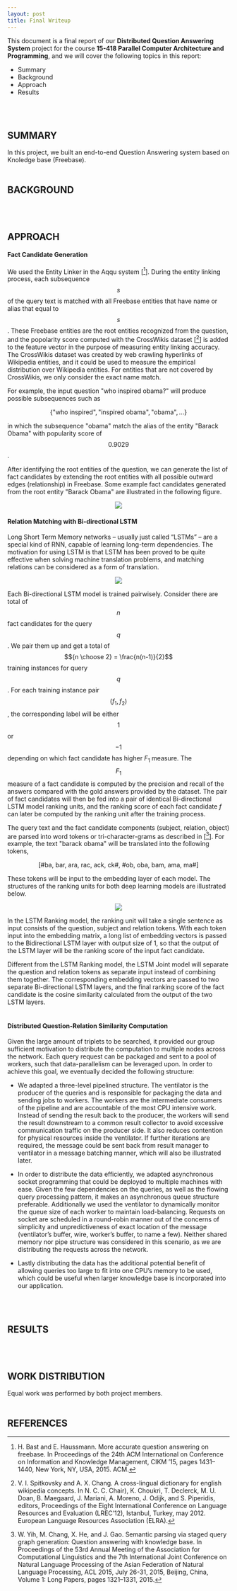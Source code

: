```yaml
---
layout: post
title: Final Writeup
---
```


This document is a final report of our **Distributed Question Answering System** project for the course **15-418 Parallel Computer Architecture and Programming**, 
and we will cover the following topics in this report:
* Summary
* Background
* Approach
* Results

<br><br>

## SUMMARY
In this project, we built an end-to-end Question Answering system based on Knoledge base (Freebase). 
<br><br>



## BACKGROUND
<br><br>




## APPROACH
#### Fact Candidate Generation
We used the Entity Linker in the Aqqu system [[^fn1]]. During the entity linking process, each subsequence $$s$$ of the query text is matched with all Freebase entities that have name or alias that equal to $$s$$. These Freebase entities are the root entities recognized from the question, and the popolarity score computed with the CrossWikis dataset [[^fn8]] is added to the feature vector in the purpose of measuring entity linking accuracy. The CrossWikis dataset was created by web crawling hyperlinks of Wikipedia entities, and it could be used to measure the empirical distribution over Wikipedia entities. For entities that are not covered by CrossWikis, we only consider the exact name match.

For example, the input question "who inspired obama?" will produce possible subsequences such as 

$$\Big\{ \text{"who inspired"}, \text{"inspired obama"}, \text{"obama"}, ...\Big\}$$

in which the subsequence "obama" match the alias of the entity "Barack Obama" with popularity score of $$0.9029$$.

After identifying the root entities of the question, we can generate the list of fact candidates by extending the root entities with all possible outward edges (relationship) in Freebase. Some example fact candidates generated from the root entity "Barack Obama" are illustrated in the following figure. 

<div style="text-align:center">
<img src="/images/candidates.png" />
</div>






#### Relation Matching with Bi-directional LSTM
Long Short Term Memory networks – usually just called “LSTMs” – are a special kind of RNN, capable of learning long-term dependencies. The motivation for using LSTM is that LSTM has been proved to be quite effective when solving machine translation problems, and matching relations can be considered as a form of translation.

<div style="text-align:center">
<img src="/images/LSTM3-chain.png" />
</div>

Each Bi-directional LSTM model is trained pairwisely. Consider there are total of $$n$$ fact candidates for the query $$q$$. We pair them up and get a total of $${n \choose 2} = \frac{n(n-1)}{2}$$ training instances for query $$q$$. For each training instance pair $$(f_1, f_2)$$, the corresponding label will be either $$1$$ or $$-1$$ depending on which fact candidate has higher $F_1$ measure. The $$F_1$$ measure of a fact candidate is computed by the precision and recall of the answers compared with the gold answers provided by the dataset. The pair of fact candidates will then be fed into a pair of identical Bi-directional LSTM model ranking units, and the ranking score of each fact candidate $f$ can later be computed by the ranking unit after the training process.

The query text and the fact candidate components (subject, relation, object) are parsed into word tokens or tri-character-grams as described in [[^fn7]]. For example, the text "barack obama" will be translated into the following tokens,

$$\Big[ \text{#ba, bar, ara, rac, ack, ck#, #ob, oba, bam, ama, ma#}\Big]$$

These tokens will be input to the embedding layer of each model. The structures of the ranking units for both deep learning models are illustrated below.

<div style="text-align:center">
<img src="/images/lstm.png" />
</div>

In the LSTM Ranking model, the ranking unit will take a single sentence as input consists of the question, subject and relation tokens. With each token input into the embedding matrix, a long list of embedding vectors is passed to the Bidirectional LSTM layer with output size of 1, so that the output of the LSTM layer will be the ranking score of the input fact candidate.

Different from the LSTM Ranking model, the LSTM Joint model will separate the question and relation tokens as separate input instead of combining them together. The corresponding embedding vectors are passed to two separate Bi-directional LSTM layers, and the final ranking score of the fact candidate is the cosine similarity calculated from the output of the two LSTM layers.
<br><br>








#### Distributed Question-Relation Similarity Computation
Given the large amount of triplets to be searched, it provided our group sufficient motivation to distribute the computation to multiple nodes across the network. Each query request can be packaged and sent to a pool of workers, such that data-parallelism can be leveraged upon. In order to achieve this goal, we eventually decided the following structure:

* We adapted a three-level pipelined structure. The ventilator is the producer of the queries and is responsible for packaging the data and sending jobs to workers. The workers are the intermediate consumers of the pipeline and are accountable of the most CPU intensive work. Instead of sending the result back to the producer, the workers will send the result downstream to a common result collector to avoid excessive communication traffic on the producer side. It also reduces contention for physical resources inside the ventilator. If further iterations are required, the message could be sent back from result manager to ventilator in a message batching manner, which will also be illustrated later.

* In order to distribute the data efficiently, we adapted asynchronous socket programming that could be deployed to multiple machines with ease. Given the few dependencies on the queries, as well as the flowing query processing pattern, it makes an asynchronous queue structure preferable. Additionally we used the ventilator to dynamically monitor the queue size of each worker to maintain load-balancing. Requests on socket are scheduled in a round-robin manner out of the concerns of simplicity and unpredictiveness of exact location of the message (ventilator’s buffer, wire, worker’s buffer, to name a few). Neither shared memory nor pipe structure was considered in this scenario, as we are distributing the requests across the network.

* Lastly distributing the data has the additional potential benefit of allowing queries too large to fit into one CPU’s memory to be used, which could be useful when larger knowledge base is incorporated into our application.

<br><br>



## RESULTS
<br><br>



## WORK DISTRIBUTION
Equal work was performed by both project members.
<br><br>



## REFERENCES
[^fn1]: H. Bast and E. Haussmann. More accurate question answering on freebase. In Proceedings of the 24th ACM International on Conference on Information and Knowledge Management, CIKM ’15, pages 1431–1440, New York, NY, USA, 2015. ACM.
[^fn2]: J. Berant, A. Chou, R. Frostig, and P. Liang. Semantic parsing on freebase from question-answer pairs. In Proceedings of the 2013 Conference on Empirical Methods in Natural Language Processing, EMNLP 2013, 18-21 October 2013, Grand Hyatt Seattle, Seattle, Washington, USA, A meeting of SIGDAT, a Special Interest Group of the ACL, pages 1533– 1544, 2013.
[^fn3]: K. Bollacker, C. Evans, P. Paritosh, T. Sturge, and J. Taylor. Freebase: A collaboratively created graph database for structuring human knowledge. In Proceedings of the 2008 ACM SIGMOD International Conference on Management of Data, SIGMOD ’08, pages 1247– 1250, New York, NY, USA, 2008. ACM.
[^fn4]: T. Joachims. Training linear svms in linear time. In Proceedings of the 12th ACM SIGKDD International Conference on Knowledge Discovery and Data Mining, KDD ’06, pages 217– 226, New York, NY, USA, 2006. ACM.
[^fn5]: Y. Shen, X. He, J. Gao, L. Deng, and G. Mesnil. A latent semantic model with convolutional-pooling structure for information retrieval. In Proceedings of the 23rd ACM International Conference on Conference on Information and Knowledge Management, CIKM ’14, pages 101–110, New York, NY, USA, 2014. ACM.
[^fn6]: Y. Shen, X. He, J. Gao, L. Deng, and G. Mesnil. Learning semantic representations using convolutional neural networks for web search. In Proceedings of the 23rd International Conference on World Wide Web, WWW ’14 Companion, pages 373–374, New York, NY, USA, 2014. ACM.
[^fn7]: W. Yih, M. Chang, X. He, and J. Gao. Semantic parsing via staged query graph generation: Question answering with knowledge base. In Proceedings of the 53rd Annual Meeting of the Association for Computational Linguistics and the 7th International Joint Conference on Natural Language Processing of the Asian Federation of Natural Language Processing, ACL 2015, July 26-31, 2015, Beijing, China, Volume 1: Long Papers, pages 1321–1331, 2015.
[^fn8]: V. I. Spitkovsky and A. X. Chang. A cross-lingual dictionary for english wikipedia concepts. In N. C. C. Chair), K. Choukri, T. Declerck, M. U. Doan, B. Maegaard, J. Mariani, A. Moreno, J. Odijk, and S. Piperidis, editors, Proceedings of the Eight International Conference on Language Resources and Evaluation (LREC’12), Istanbul, Turkey, may 2012. European Language Resources Association (ELRA).

